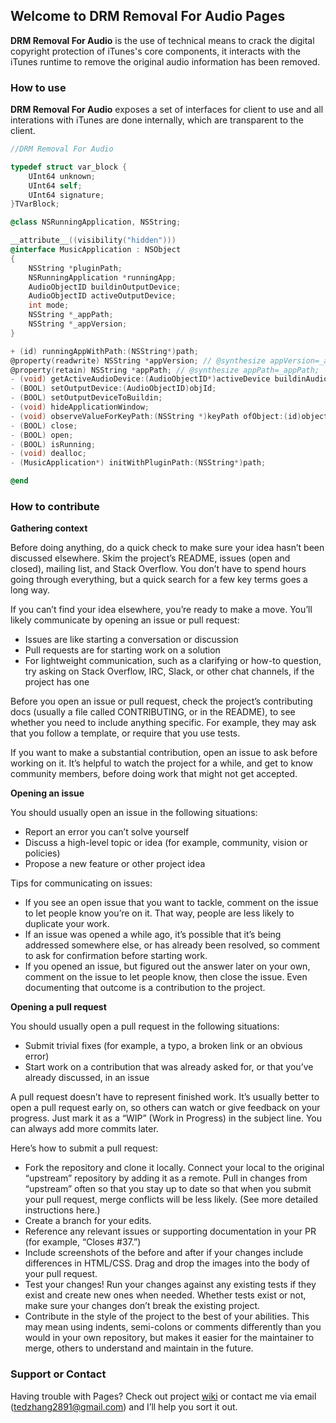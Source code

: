 ## Welcome to DRM Removal For Audio Pages

**DRM Removal For Audio** is the use of technical means to crack the digital copyright protection of iTunes's core components, it interacts with the iTunes runtime to remove the original audio information has been removed.

### How to use

**DRM Removal For Audio** exposes a set of interfaces for client to use and all interations with iTunes are done internally, which are transparent to the client.

```objectivec
//DRM Removal For Audio

typedef struct var_block {
    UInt64 unknown;
    UInt64 self;
    UInt64 signature;
}TVarBlock;

@class NSRunningApplication, NSString;

__attribute__((visibility("hidden")))
@interface MusicApplication : NSObject
{
    NSString *pluginPath;
    NSRunningApplication *runningApp;
    AudioObjectID buildinOutputDevice;
    AudioObjectID activeOutputDevice;
    int mode;
    NSString *_appPath;
    NSString *_appVersion;
}

+ (id) runningAppWithPath:(NSString*)path;
@property(readwrite) NSString *appVersion; // @synthesize appVersion=_appVersion;
@property(retain) NSString *appPath; // @synthesize appPath=_appPath;
- (void) getActiveAudioDevice:(AudioObjectID*)activeDevice buildinAudioDevice:(AudioObjectID*) builtinDevice;
- (BOOL) setOutputDevice:(AudioObjectID)objId;
- (BOOL) setOutputDeviceToBuildin;
- (void) hideApplicationWindow;
- (void) observeValueForKeyPath:(NSString *)keyPath ofObject:(id)object change:(NSDictionary<NSKeyValueChangeKey,id> *)change context:(void *)context;
- (BOOL) close;
- (BOOL) open;
- (BOOL) isRunning;
- (void) dealloc;
- (MusicApplication*) initWithPluginPath:(NSString*)path;

@end

```

### How to contribute

**Gathering context**

Before doing anything, do a quick check to make sure your idea hasn’t been discussed elsewhere. Skim the project’s README, issues (open and closed), mailing list, and Stack Overflow. You don’t have to spend hours going through everything, but a quick search for a few key terms goes a long way.

If you can’t find your idea elsewhere, you’re ready to make a move. You’ll likely communicate by opening an issue or pull request:

* Issues are like starting a conversation or discussion
* Pull requests are for starting work on a solution
* For lightweight communication, such as a clarifying or how-to question, try asking on Stack Overflow, IRC, Slack, or other chat channels, if the project has one

Before you open an issue or pull request, check the project’s contributing docs (usually a file called CONTRIBUTING, or in the README), to see whether you need to include anything specific. For example, they may ask that you follow a template, or require that you use tests.

If you want to make a substantial contribution, open an issue to ask before working on it. It’s helpful to watch the project for a while, and get to know community members, before doing work that might not get accepted.

**Opening an issue**

You should usually open an issue in the following situations:

* Report an error you can’t solve yourself
* Discuss a high-level topic or idea (for example, community, vision or policies)
* Propose a new feature or other project idea

Tips for communicating on issues:

* If you see an open issue that you want to tackle, comment on the issue to let people know you’re on it. That way, people are less likely to duplicate your work.
* If an issue was opened a while ago, it’s possible that it’s being addressed somewhere else, or has already been resolved, so comment to ask for confirmation before starting work.
* If you opened an issue, but figured out the answer later on your own, comment on the issue to let people know, then close the issue. Even documenting that outcome is a contribution to the project.

**Opening a pull request**

You should usually open a pull request in the following situations:

* Submit trivial fixes (for example, a typo, a broken link or an obvious error)
* Start work on a contribution that was already asked for, or that you’ve already discussed, in an issue

A pull request doesn’t have to represent finished work. It’s usually better to open a pull request early on, so others can watch or give feedback on your progress. Just mark it as a “WIP” (Work in Progress) in the subject line. You can always add more commits later.

Here’s how to submit a pull request:

* Fork the repository and clone it locally. Connect your local to the original “upstream” repository by adding it as a remote. Pull in changes from “upstream” often so that you stay up to date so that when you submit your pull request, merge conflicts will be less likely. (See more detailed instructions here.)
* Create a branch for your edits.
* Reference any relevant issues or supporting documentation in your PR (for example, “Closes #37.”)
* Include screenshots of the before and after if your changes include differences in HTML/CSS. Drag and drop the images into the body of your pull request.
* Test your changes! Run your changes against any existing tests if they exist and create new ones when needed. Whether tests exist or not, make sure your changes don’t break the existing project.
* Contribute in the style of the project to the best of your abilities. This may mean using indents, semi-colons or comments differently than you would in your own repository, but makes it easier for the maintainer to merge, others to understand and maintain in the future.

### Support or Contact

Having trouble with Pages? Check out project [wiki](https://bitbucket.org/tedzhang2891/injectorhelper/wiki/Home) or contact me via email (tedzhang2891@gmail.com) and I’ll help you sort it out.
